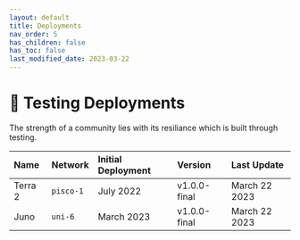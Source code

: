 ```yaml
---
layout: default
title: Deployments
nav_order: 5
has_children: false
has_toc: false
last_modified_date: 2023-03-22
---
```


# 🧪 Testing Deployments

The strength of a community lies with its resiliance which is built through testing.


| Name        | Network       | Initial Deployment | Version       | Last Update |
|:------------|:--------------|:-------------------|:--------------|:------------|
| Terra 2     | `pisco-1`     | July 2022          |  v1.0.0-final | March 22 2023 |
| Juno        | `uni-6`       | March 2023         |  v1.0.0-final | March 22 2023 |

